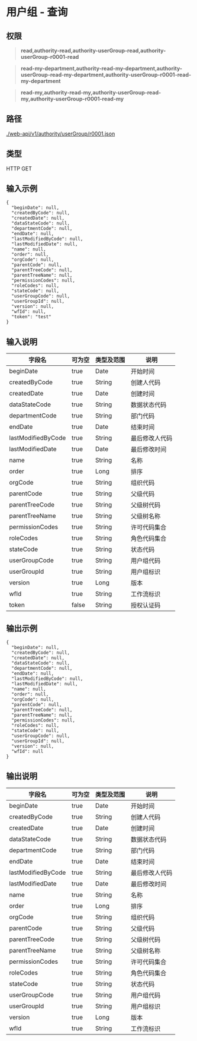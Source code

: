 # 用户组 - 查询

## 权限

> **read,authority-read,authority-userGroup-read,authority-userGroup-r0001-read**

> **read-my-department,authority-read-my-department,authority-userGroup-read-my-department,authority-userGroup-r0001-read-my-department**

> **read-my,authority-read-my,authority-userGroup-read-my,authority-userGroup-r0001-read-my**

## 路径

[./web-api/v1/authority/userGroup/r0001.json](./r0001.json)

## 类型

HTTP GET

## 输入示例

```
{
  "beginDate": null,
  "createdByCode": null,
  "createdDate": null,
  "dataStateCode": null,
  "departmentCode": null,
  "endDate": null,
  "lastModifiedByCode": null,
  "lastModifiedDate": null,
  "name": null,
  "order": null,
  "orgCode": null,
  "parentCode": null,
  "parentTreeCode": null,
  "parentTreeName": null,
  "permissionCodes": null,
  "roleCodes": null,
  "stateCode": null,
  "userGroupCode": null,
  "userGroupId": null,
  "version": null,
  "wfId": null,
  "token": "test"
}
```

## 输入说明

字段名|可为空|类型及范围|说明
---|---|---|---
beginDate|true|Date|开始时间
createdByCode|true|String|创建人代码
createdDate|true|Date|创建时间
dataStateCode|true|String|数据状态代码
departmentCode|true|String|部门代码
endDate|true|Date|结束时间
lastModifiedByCode|true|String|最后修改人代码
lastModifiedDate|true|Date|最后修改时间
name|true|String|名称
order|true|Long|排序
orgCode|true|String|组织代码
parentCode|true|String|父级代码
parentTreeCode|true|String|父级树代码
parentTreeName|true|String|父级树名称
permissionCodes|true|String|许可代码集合
roleCodes|true|String|角色代码集合
stateCode|true|String|状态代码
userGroupCode|true|String|用户组代码
userGroupId|true|String|用户组标识
version|true|Long|版本
wfId|true|String|工作流标识
token|false|String|授权认证码

## 输出示例
```
{
  "beginDate": null,
  "createdByCode": null,
  "createdDate": null,
  "dataStateCode": null,
  "departmentCode": null,
  "endDate": null,
  "lastModifiedByCode": null,
  "lastModifiedDate": null,
  "name": null,
  "order": null,
  "orgCode": null,
  "parentCode": null,
  "parentTreeCode": null,
  "parentTreeName": null,
  "permissionCodes": null,
  "roleCodes": null,
  "stateCode": null,
  "userGroupCode": null,
  "userGroupId": null,
  "version": null,
  "wfId": null
}
```

## 输出说明

字段名|可为空|类型及范围|说明
---|---|---|---
beginDate|true|Date|开始时间
createdByCode|true|String|创建人代码
createdDate|true|Date|创建时间
dataStateCode|true|String|数据状态代码
departmentCode|true|String|部门代码
endDate|true|Date|结束时间
lastModifiedByCode|true|String|最后修改人代码
lastModifiedDate|true|Date|最后修改时间
name|true|String|名称
order|true|Long|排序
orgCode|true|String|组织代码
parentCode|true|String|父级代码
parentTreeCode|true|String|父级树代码
parentTreeName|true|String|父级树名称
permissionCodes|true|String|许可代码集合
roleCodes|true|String|角色代码集合
stateCode|true|String|状态代码
userGroupCode|true|String|用户组代码
userGroupId|true|String|用户组标识
version|true|Long|版本
wfId|true|String|工作流标识
